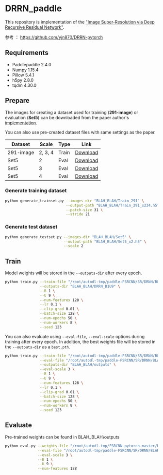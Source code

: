 # DRRN_paddle
This repository is implementation of the ["Image Super-Resolution via Deep Recursive Residual Network"](http://cvlab.cse.msu.edu/project-super-resolution.html).

参考 ： https://github.com/yjn870/DRRN-pytorch

## Requirements

- Paddlepaddle  2.4.0
- Numpy 1.15.4
- Pillow 5.4.1
- h5py 2.8.0
- tqdm 4.30.0

## Prepare

The images for creating a dataset used for training (**291-image**) or evaluation (**Set5**) can be downloaded from the paper author's [implementation](https://github.com/tyshiwo/DRRN_CVPR17/tree/master/data).

You can also use pre-created dataset files with same settings as the paper.

| Dataset   | Scale   | Type  | Link                                                         |
| --------- | ------- | ----- | ------------------------------------------------------------ |
| 291-image | 2, 3, 4 | Train | [Download](https://www.dropbox.com/s/w67yqju1suxejxn/291-image_x234.h5?dl=0) |
| Set5      | 2       | Eval  | [Download](https://www.dropbox.com/s/b4a48onyqedx8dz/Set5_x2.h5?dl=0) |
| Set5      | 3       | Eval  | [Download](https://www.dropbox.com/s/if01dprb3tzc8jr/Set5_x3.h5?dl=0) |
| Set5      | 4       | Eval  | [Download](https://www.dropbox.com/s/cdoxdgz99imy9ik/Set5_x4.h5?dl=0) |

### Generate training dataset

```bash
python generate_trainset.py --images-dir "BLAH_BLAH/Train_291" \
                            --output-path "BLAH_BLAH/Train_291_x234.h5" \
                            --patch-size 31 \
                            --stride 21
```

### Generate test dataset

```bash
python generate_testset.py --images-dir "BLAH_BLAH/Set5" \
                           --output-path "BLAH_BLAH/Set5_x2.h5" \
                           --scale 2
```

## Train

Model weights will be stored in the `--outputs-dir` after every epoch.

```bash
python train.py --train-file "/root/autodl-tmp/paddle-FSRCNN/SR/DRNN/BLAH_BLAH/291-image_x234.h5" \
                --outputs-dir "BLAH_BLAH/DRRN_B1U9" \
                --B 1 \
                --U 9 \
                --num-features 128 \
                --lr 0.1 \
                --clip-grad 0.01 \
                --batch-size 128 \
                --num-epochs 50 \
                --num-workers 8 \
                --seed 123
```

You can also evaluate using `--eval-file`, `--eval-scale` options during training after every epoch. In addition, the best weights file will be stored in the `--outputs-dir` as a `best.pth`.

```bash
python train.py --train-file "/root/autodl-tmp/paddle-FSRCNN/SR/DRNN/BLAH_BLAH/291-image_x234.h5" \
                --eval-file "/root/autodl-tmp/paddle-FSRCNN/SR/DRNN/BLAH_BLAH/Set5_x3.h5" \
                --outputs-dir "BLAH_BLAH/outputs" \
                --eval-scale 3 \
                --B 1 \
                --U 9 \
                --num-features 128 \
                --lr 0.1 \
                --clip-grad 0.01 \
                --batch-size 128 \
                --num-epochs 50 \
                --num-workers 8 \
                --seed 123
```

## Evaluate
Pre-trained weights can be found in BLAH_BLAH\outputs

```bash
python eval.py --weights-file "/root/autodl-tmp/FSRCNN-pytorch-master/DRRN_paddle/BLAH_BLAH/DRRN_B1U9/x234/epoch_20.pdiparams" \
               --eval-file "/root/autodl-tmp/paddle-FSRCNN/SR/DRNN/BLAH_BLAH/Set5_x3.h5" \
               --eval-scale 3 \
               --B 1 \
               --U 9 \
               --num-features 128               
```

